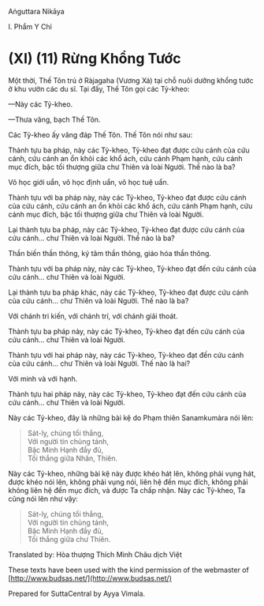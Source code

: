 Aṅguttara Nikāya

I. Phẩm Y Chỉ

# (XI) (11) Rừng Khổng Tước

Một thời, Thế Tôn trú ở Ràjagaha (Vương Xá) tại chỗ nuôi dưỡng khổng tước ở khu vườn các du sĩ. Tại đấy, Thế Tôn gọi các Tỷ-kheo:

—Này các Tỷ-kheo.

—Thưa vâng, bạch Thế Tôn.

Các Tỷ-kheo ấy vâng đáp Thế Tôn. Thế Tôn nói như sau:

Thành tựu ba pháp, này các Tỷ-kheo, Tỷ-kheo đạt được cứu cánh của cứu cánh, cứu cánh an ổn khỏi các khổ ách, cứu cánh Phạm hạnh, cứu cánh mục đích, bậc tối thượng giữa chư Thiên và loài Người. Thế nào là ba?

Vô học giới uẩn, vô học định uẩn, vô học tuệ uẩn.

Thành tựu với ba pháp này, này các Tỷ-kheo, Tỷ-kheo đạt được cứu cánh của cứu cánh, cứu cánh an ổn khỏi các khổ ách, cứu cánh Phạm hạnh, cứu cánh mục đích, bậc tối thượng giữa chư Thiên và loài Người.

Lại thành tựu ba pháp, này các Tỷ-kheo, Tỷ-kheo đạt được cứu cánh của cứu cánh... chư Thiên và loài Người. Thế nào là ba?

Thần biến thần thông, ký tâm thần thông, giáo hóa thần thông.

Thành tựu với ba pháp này, này các Tỷ-kheo, Tỷ-kheo đạt đến cứu cánh của cứu cánh... chư Thiên và loài Người.

Lại thành tựu ba pháp khác, này các Tỷ-kheo, Tỷ-kheo đạt được cứu cánh của cứu cánh... chư Thiên và loài Người. Thế nào là ba?

Với chánh tri kiến, với chánh trí, với chánh giải thoát.

Thành tựu ba pháp này, này các Tỷ-kheo, Tỷ-kheo đạt đến cứu cánh của cứu cánh... chư Thiên và loài Người.

Thành tựu với hai pháp này, này các Tỷ-kheo, Tỷ-kheo đạt đến cứu cánh của cứu cánh... chư Thiên và loài Người. Thế nào là hai?

Với minh và với hạnh.

Thành tựu hai pháp này, này các Tỷ-kheo, Tỷ-kheo đạt đến cứu cánh của cứu cánh... chư Thiên và loài Người.

Này các Tỷ-kheo, đây là những bài kệ do Phạm thiên Sanamkumàra nói lên:

> Sát-lỵ, chúng tối thắng,  
> Với người tin chủng tánh,  
> Bậc Minh Hạnh đầy đủ,  
> Tối thắng giữa Nhân, Thiên.

Này các Tỷ-kheo, những bài kệ này được khéo hát lên, không phải vụng hát, được khéo nói lên, không phải vụng nói, liên hệ đến mục đích, không phải không liên hệ đến mục đích, và được Ta chấp nhận. Này các Tỷ-kheo, Ta cũng nói lên như vậy:

> Sát-lỵ, chúng tối thắng,  
> Với người tin chủng tánh,  
> Bậc Minh Hạnh đầy đủ,  
> Tối thắng giữa chư Thiên.

Translated by: Hòa thượng Thích Minh Châu dịch Việt

These texts have been used with the kind permission of the webmaster of [http://www.budsas.net/](http://www.budsas.net/)

Prepared for SuttaCentral by Ayya Vimala.